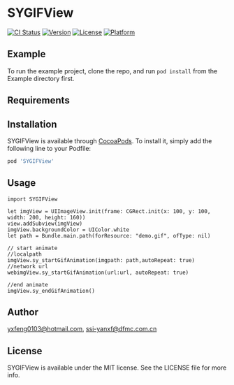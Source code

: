 # SYGIFView

[![CI Status](https://img.shields.io/travis/yxfeng0103@hotmail.com/SYGIFView.svg?style=flat)](https://travis-ci.org/yxfeng0103@hotmail.com/SYGIFView)
[![Version](https://img.shields.io/cocoapods/v/SYGIFView.svg?style=flat)](https://cocoapods.org/pods/SYGIFView)
[![License](https://img.shields.io/cocoapods/l/SYGIFView.svg?style=flat)](https://cocoapods.org/pods/SYGIFView)
[![Platform](https://img.shields.io/cocoapods/p/SYGIFView.svg?style=flat)](https://cocoapods.org/pods/SYGIFView)

## Example

To run the example project, clone the repo, and run `pod install` from the Example directory first.

## Requirements

## Installation

SYGIFView is available through [CocoaPods](https://cocoapods.org). To install
it, simply add the following line to your Podfile:

```ruby
pod 'SYGIFView'
```

## Usage
```
import SYGIFView

let imgView = UIImageView.init(frame: CGRect.init(x: 100, y: 100, width: 200, height: 160))
view.addSubview(imgView)
imgView.backgroundColor = UIColor.white
let path = Bundle.main.path(forResource: "demo.gif", ofType: nil)

// start animate
//localpath
imgView.sy_startGifAnimation(imgpath: path,autoRepeat: true)
//network url
webimgView.sy_startGifAnimation(url:url, autoRepeat: true)

//end animate
imgView.sy_endGifAnimation()
```


## Author

yxfeng0103@hotmail.com, ssi-yanxf@dfmc.com.cn

## License

SYGIFView is available under the MIT license. See the LICENSE file for more info.
